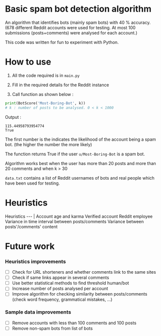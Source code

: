 # Basic spam bot detection algorithm
An algorithm that identifies bots (mainly spam bots) with 40 % accuracy. (678 different Reddit accounts were used for testing. At most 100 submissions (posts+comments) were analysed for each account.)

This code was written for fun to experiment with Python.


# How to use #

1. All the code required is in `main.py`

1. Fill in the required details for the Reddit instance

1. Call function as shown below :

```python
print(BotScore('Most-Boring-Bot', k)) 
# k : number of posts to be analysed. 0 < k < 1000
```
Output :
```
115.44958793954774
True
```
The first number is the indicates the likelihood of the account being a spam bot. (the higher the number the more likely)

The function returns True if the user `u/Most-Boring-Bot` is a spam bot.

Algorithm works best when the user has more than 20 posts and more than 20 comments and when k > 30 

`data.txt` contains a list of Reddit usernames of bots and real people which have been used for testing.

# Heuristics #
Heuristics 
--- | 
Account age and karma
Verified account
Reddit employee 
Variance in time interval between posts/comments 
Variance between posts'/comments' content 

# Future work #
### Heuristics improvements ###
- [ ] Check for URL shorteners and whether comments link to the same sites 
- [ ] Check if same links appear in several comments
- [ ] Use better statistical methods to find threshold human/bot
- [ ] Increase number of posts analysed per account
- [ ] Improve algorithm for checking similarity between posts/comments (check word frequency, grammatical mistakes, ...)

### Sample data improvements ###
- [ ] Remove accounts with less than 100 comments and 100 posts
- [ ] Remove non-spam bots from list of bots 
